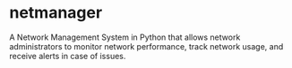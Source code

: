 # netmanager

A Network Management System in Python that allows network administrators to monitor network performance, track network usage, and receive alerts in case of issues.
